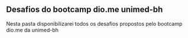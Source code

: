 ## Desafios do bootcamp dio.me unimed-bh
Nesta pasta disponibilizarei todos os desafios propostos pelo bootcamp dio.me da unimed-bh
